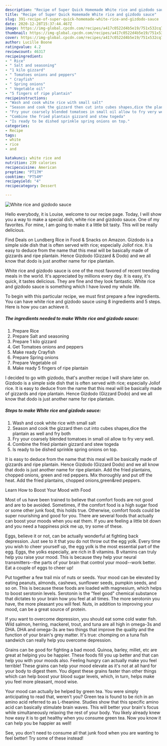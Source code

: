 ```yaml
---
description: "Recipe of Super Quick Homemade White rice and gizdodo sauce"
title: "Recipe of Super Quick Homemade White rice and gizdodo sauce"
slug: 391-recipe-of-super-quick-homemade-white-rice-and-gizdodo-sauce
date: 2020-12-28T15:37:44.467Z
image: https://img-global.cpcdn.com/recipes/a417c0522d4b5e19/751x532cq70/white-rice-and-gizdodo-sauce-recipe-main-photo.jpg
thumbnail: https://img-global.cpcdn.com/recipes/a417c0522d4b5e19/751x532cq70/white-rice-and-gizdodo-sauce-recipe-main-photo.jpg
cover: https://img-global.cpcdn.com/recipes/a417c0522d4b5e19/751x532cq70/white-rice-and-gizdodo-sauce-recipe-main-photo.jpg
author: Lucille Boone
ratingvalue: 4.2
reviewcount: 46317
recipeingredient:
- " Rice"
- " Salt and seasoning"
- "1 kilo gizzard"
- " Tomatoes onions and peppers"
- " Crayfish"
- " Spring onions"
- " Vegetable oil"
- "5 fingers of ripe plantain"
recipeinstructions:
- "Wash and cook white rice with small salt"
- "Season and cook the gizzard then cut into cubes shapes,dice the plantain as well and fry both"
- "Fry your coarsely blended tomatoes in small oil allow to fry very well."
- "Combine the fried plantain gizzard and stew togeda"
- "Is ready to be dished sprinkle spring onions on top."
categories:
- Recipe
tags:
- white
- rice
- and

katakunci: white rice and 
nutrition: 239 calories
recipecuisine: American
preptime: "PT17M"
cooktime: "PT54M"
recipeyield: "4"
recipecategory: Dessert

---
```



![White rice and gizdodo sauce](https://img-global.cpcdn.com/recipes/a417c0522d4b5e19/751x532cq70/white-rice-and-gizdodo-sauce-recipe-main-photo.jpg)

Hello everybody, it is Louise, welcome to our recipe page. Today, I will show you a way to make a special dish, white rice and gizdodo sauce. One of my favorites. For mine, I am going to make it a little bit tasty. This will be really delicious.

Find Deals on Lundberg Rice in Food &amp; Snacks on Amazon. Gizdodo is a simple side dish that is often served with rice; especially Jollof rice. It is easy to deduce from the name that this meal will be basically made of gizzards and ripe plantain. Hence Gizdodo (Gizzard &amp; Dodo) and we all know that dodo is just another name for ripe plantain.

White rice and gizdodo sauce is one of the most favored of recent trending meals in the world. It's appreciated by millions every day. It is easy, it's quick, it tastes delicious. They are fine and they look fantastic. White rice and gizdodo sauce is something which I have loved my whole life.


To begin with this particular recipe, we must first prepare a few ingredients. You can have white rice and gizdodo sauce using 8 ingredients and 5 steps. Here is how you can achieve it.

<!--inarticleads1-->

##### The ingredients needed to make White rice and gizdodo sauce:

1. Prepare  Rice
1. Prepare  Salt and seasoning
1. Prepare 1 kilo gizzard
1. Get  Tomatoes onions and peppers
1. Make ready  Crayfish
1. Prepare  Spring onions
1. Prepare  Vegetable oil
1. Make ready 5 fingers of ripe plantain


I decided to go with gizdodo, that&#39;s another recipe I will share later on. Gizdodo is a simple side dish that is often served with rice; especially Jollof rice. It is easy to deduce from the name that this meal will be basically made of gizzards and ripe plantain. Hence Gizdodo (Gizzard Dodo) and we all know that dodo is just another name for ripe plantain. 

<!--inarticleads2-->

##### Steps to make White rice and gizdodo sauce:

1. Wash and cook white rice with small salt
1. Season and cook the gizzard then cut into cubes shapes,dice the plantain as well and fry both
1. Fry your coarsely blended tomatoes in small oil allow to fry very well.
1. Combine the fried plantain gizzard and stew togeda
1. Is ready to be dished sprinkle spring onions on top.


It is easy to deduce from the name that this meal will be basically made of gizzards and ripe plantain. Hence Gizdodo (Gizzard Dodo) and we all know that dodo is just another name for ripe plantain. Add the fried plantains, chopped onions, green and red peppers. Mix thoroughly and put off the heat. Add the fried plantains, chopped onions,green&amp;red peppers. 

Learn How to Boost Your Mood with Food


Most of us have been trained to believe that comfort foods are not good and are to be avoided. Sometimes, if the comfort food is a high sugar food or some other junk food, this holds true. Otherwise, comfort foods could be super nourishing and good for you. There are several foods that actually can boost your moods when you eat them. If you are feeling a little bit down and you need a happiness pick me up, try some of these.

Eggs, believe it or not, can be actually wonderful at fighting back depression. Just see to it that you do not throw out the egg yolk. Every time you wish to cheer yourself up, the egg yolk is the most essential part of the egg. Eggs, the yolks especially, are rich in B vitamins. B vitamins can truly help you raise your mood. This is because they help your neural transmitters--the parts of your brain that control your mood--work better. Eat a couple of eggs to cheer up!

Put together a few trail mix of nuts or seeds. Your mood can be elevated by eating peanuts, almonds, cashews, sunflower seeds, pumpkin seeds, and so on. This is because these foods are loaded with magnesium, which helps to boost serotonin levels. Serotonin is the "feel good" chemical substance that dictates to your brain how you feel at all times. The more serotonin you have, the more pleasant you will feel. Nuts, in addition to improving your mood, can be a great source of protein.

If you want to overcome depression, you should eat some cold water fish. Wild salmon, herring, mackerel, trout, and tuna are all high in omega-3s and DHA. DHA and omega-3s are two things that improve the quality and the function of your brain's grey matter. It's true: chomping on a tuna fish sandwich can really help you overcome depression. 

Grains can be good for fighting a bad mood. Quinoa, barley, millet, etc are great at helping you be happier. These foods fill you up better and that can help you with your moods also. Feeling hungry can actually make you feel terrible! These grains can help your mood elevate as it's not at all hard for your body to digest them. You digest these grains faster than other things which can help boost your blood sugar levels, which, in turn, helps make you feel more pleasant, mood wise.

Your mood can actually be helped by green tea. You were simply anticipating to read that, weren't you? Green tea is found to be rich in an amino acid referred to as L-theanine. Studies show that this specific amino acid can basically stimulate brain waves. This will better your brain's focus while simultaneously relaxing the rest of your body. You likely already knew how easy it is to get healthy when you consume green tea. Now you know it can help you be happier as well!

See, you don't need to consume all that junk food when you are wanting to feel better! Try some of these instead!

